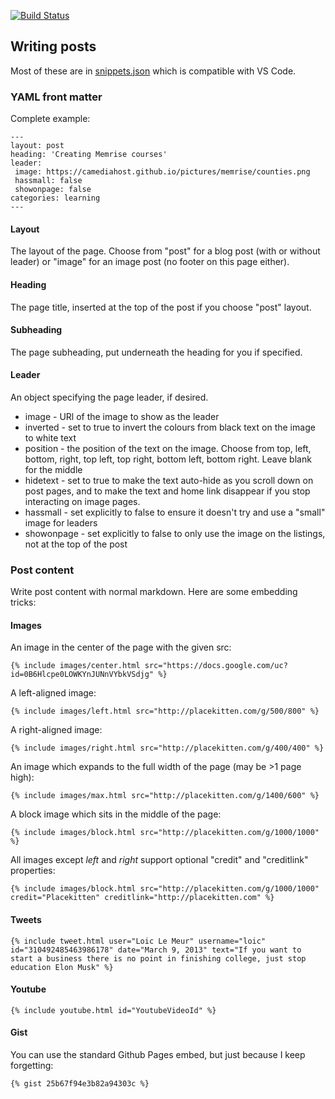 [![Build Status](https://travis-ci.org/chrisalexander/blog.svg?branch=gh-pages)](https://travis-ci.org/chrisalexander/blog)

## Writing posts

Most of these are in [snippets.json](snippets.json) which is compatible with VS Code.

### YAML front matter

Complete example:

    ---
    layout: post
    heading: 'Creating Memrise courses'
    leader:
     image: https://camediahost.github.io/pictures/memrise/counties.png
     hassmall: false
     showonpage: false
    categories: learning
    ---

#### Layout

The layout of the page. Choose from "post" for a blog post (with or without leader) or "image" for an image post (no footer on this page either).

#### Heading

The page title, inserted at the top of the post if you choose "post" layout.

#### Subheading

The page subheading, put underneath the heading for you if specified.

#### Leader

An object specifying the page leader, if desired.

* image - URl of the image to show as the leader
* inverted - set to true to invert the colours from black text on the image to white text
* position - the position of the text on the image. Choose from top, left, bottom, right, top left, top right, bottom left, bottom right. Leave blank for the middle
* hidetext - set to true to make the text auto-hide as you scroll down on post pages, and to make the text and home link disappear if you stop interacting on image pages.
* hassmall - set explicitly to false to ensure it doesn't try and use a "small" image for leaders
* showonpage - set explicitly to false to only use the image on the listings, not at the top of the post

### Post content

Write post content with normal markdown. Here are some embedding tricks:

#### Images

An image in the center of the page with the given src:

    {% include images/center.html src="https://docs.google.com/uc?id=0B6Hlcpe0LOWKYnJUNnVYbkVSdjg" %}

A left-aligned image:

    {% include images/left.html src="http://placekitten.com/g/500/800" %}

A right-aligned image:

    {% include images/right.html src="http://placekitten.com/g/400/400" %}

An image which expands to the full width of the page (may be >1 page high):

    {% include images/max.html src="http://placekitten.com/g/1400/600" %}

A block image which sits in the middle of the page:

    {% include images/block.html src="http://placekitten.com/g/1000/1000" %}

All images except *left* and *right* support optional "credit" and "creditlink" properties:

    {% include images/block.html src="http://placekitten.com/g/1000/1000" credit="Placekitten" creditlink="http://placekitten.com" %}

#### Tweets

    {% include tweet.html user="Loic Le Meur" username="loic" id="310492485463986178" date="March 9, 2013" text="If you want to start a business there is no point in finishing college, just stop education Elon Musk" %}

#### Youtube

    {% include youtube.html id="YoutubeVideoId" %}

#### Gist

You can use the standard Github Pages embed, but just because I keep forgetting:

    {% gist 25b67f94e3b82a94303c %}
